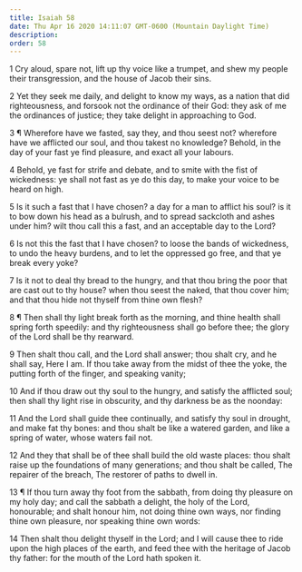 ```yaml
---
title: Isaiah 58
date: Thu Apr 16 2020 14:11:07 GMT-0600 (Mountain Daylight Time)
description: 
order: 58
---
```


<p>
  1 Cry aloud, spare not, lift up thy voice like a trumpet, and shew my people
  their transgression, and the house of Jacob their sins.
</p>
<span></span>
<p>
  2 Yet they seek me daily, and delight to know my ways, as a nation that did
  righteousness, and forsook not the ordinance of their God: they ask of me the
  ordinances of justice; they take delight in approaching to God.
</p>
<p>
  3 &#xB6; Wherefore have we fasted, say they, and thou seest not? wherefore
  have we afflicted our soul, and thou takest no knowledge? Behold, in the day
  of your fast ye find pleasure, and exact all your labours.
</p>
<p>
  4 Behold, ye fast for strife and debate, and to smite with the fist of
  wickedness: ye shall not fast as ye do this day, to make your voice to be
  heard on high.
</p>
<p>
  5 Is it such a fast that I have chosen? a day for a man to afflict his soul?
  is it to bow down his head as a bulrush, and to spread sackcloth and ashes
  under him? wilt thou call this a fast, and an acceptable day to the Lord?
</p>
<p>
  6 Is not this the fast that I have chosen? to loose the bands of wickedness,
  to undo the heavy burdens, and to let the oppressed go free, and that ye break
  every yoke?
</p>
<p>
  7 Is it not to deal thy bread to the hungry, and that thou bring the poor that
  are cast out to thy house? when thou seest the naked, that thou cover him; and
  that thou hide not thyself from thine own flesh?
</p>
<p>
  8 &#xB6; Then shall thy light break forth as the morning, and thine health
  shall spring forth speedily: and thy righteousness shall go before thee; the
  glory of the Lord shall be thy rearward.
</p>
<p>
  9 Then shalt thou call, and the Lord shall answer; thou shalt cry, and he
  shall say, Here I am. If thou take away from the midst of thee the yoke, the
  putting forth of the finger, and speaking vanity;
</p>
<p>
  10 And if thou draw out thy soul to the hungry, and satisfy the afflicted
  soul; then shall thy light rise in obscurity, and thy darkness be as the
  noonday:
</p>
<p>
  11 And the Lord shall guide thee continually, and satisfy thy soul in drought,
  and make fat thy bones: and thou shalt be like a watered garden, and like a
  spring of water, whose waters fail not.
</p>
<p>
  12 And they that shall be of thee shall build the old waste places: thou shalt
  raise up the foundations of many generations; and thou shalt be called, The
  repairer of the breach, The restorer of paths to dwell in.
</p>
<p>
  13 &#xB6; If thou turn away thy foot from the sabbath, from doing thy pleasure
  on my holy day; and call the sabbath a delight, the holy of the Lord,
  honourable; and shalt honour him, not doing thine own ways, nor finding thine
  own pleasure, nor speaking thine own words:
</p>
<p>
  14 Then shalt thou delight thyself in the Lord; and I will cause thee to ride
  upon the high places of the earth, and feed thee with the heritage of Jacob
  thy father: for the mouth of the Lord hath spoken it.
</p>
